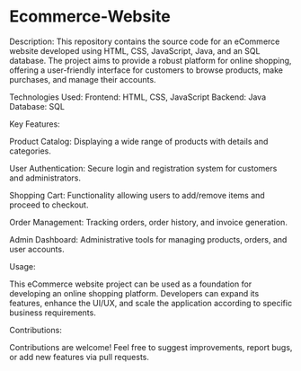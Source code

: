 # Ecommerce-Website
Description:
This repository contains the source code for an eCommerce website developed using HTML, CSS, JavaScript, Java, and an SQL database. The project aims to provide a robust platform for online shopping, offering a user-friendly interface for customers to browse products, make purchases, and manage their accounts.

Technologies Used:
Frontend: HTML, CSS, JavaScript
Backend: Java
Database: SQL

Key Features:

Product Catalog: Displaying a wide range of products with details and categories.

User Authentication: Secure login and registration system for customers and administrators.

Shopping Cart: Functionality allowing users to add/remove items and proceed to checkout.

Order Management: Tracking orders, order history, and invoice generation.

Admin Dashboard: Administrative tools for managing products, orders, and user accounts.

Usage:

This eCommerce website project can be used as a foundation for developing an online shopping platform. Developers can expand its features, enhance the UI/UX, and scale the application according to specific business requirements.

Contributions:

Contributions are welcome! Feel free to suggest improvements, report bugs, or add new features via pull requests.


